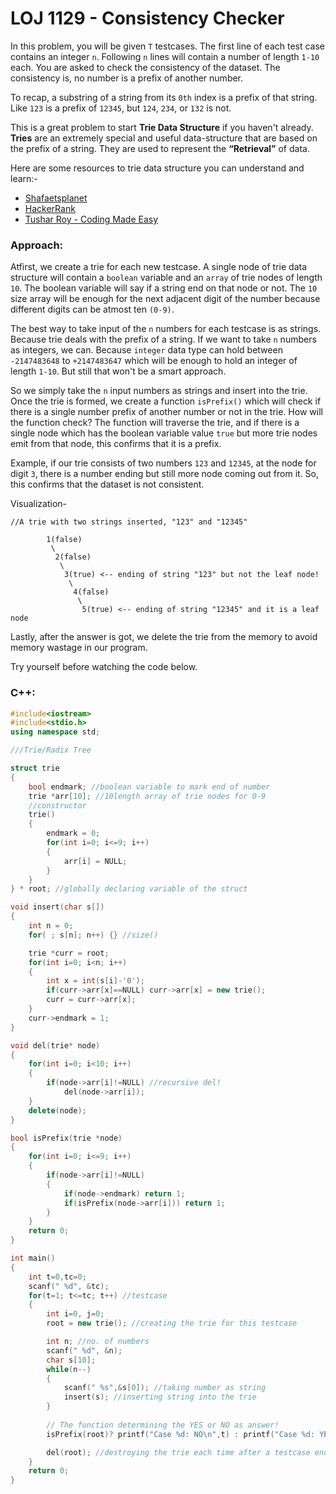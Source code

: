 # LOJ 1129 - Consistency Checker

In this problem, you will be given `T` testcases. The first line of each test case contains an integer `n`. Following `n` lines will contain a number of length `1-10` each. You are asked to check the consistency of the dataset. The consistency is, no number is a prefix of another number.

To recap, a substring of a string from its `0th` index is a prefix of that string. Like `123` is a prefix of `12345`, but `124`, `234`, or `132` is not.

This is a great problem to start **Trie Data Structure** if you haven't already.
**Tries** are an extremely special and useful data-structure that are based on the prefix of a string. They are used to represent the **“Retrieval”** of data.

Here are some resources to trie data structure you can understand and learn:-

- [Shafaetsplanet](http://www.shafaetsplanet.com/?p=1679)
- [HackerRank](https://m.youtube.com/watch?v=zIjfhVPRZCg&list=PLI1t_8YX-Apv-UiRlnZwqqrRT8D1RhriX&index=9&t=1s)
- [Tushar Roy - Coding Made Easy](https://m.youtube.com/watch?v=AXjmTQ8LEoI)

### Approach:

Atfirst, we create a trie for each new testcase. A single node of trie data structure will contain a `boolean` variable and an `array` of trie nodes of length `10`. The boolean variable will say if a string end on that node or not. The `10` size array will be enough for the next adjacent digit of the number because different digits can be atmost ten `(0-9)`.

The best way to take input of the `n` numbers for each testcase is as strings. Because trie deals with the prefix of a string. If we want to take `n` numbers as integers, we can. Because `integer` data type can hold between `-2147483648` to `+2147483647` which will be enough to hold an integer of length `1-10`. But still that won't be a smart approach.

So we simply take the `n` input numbers as strings and insert into the trie. Once the trie is formed, we create a function `isPrefix()` which will check if there is a single number prefix of another number or not in the trie. How will the function check? The function will traverse the trie, and if there is a single node which has the boolean variable value `true` but more trie nodes emit from that node, this confirms that it is a prefix.

Example, if our trie consists of two numbers `123` and `12345`, at the node for digit `3`, there is a number ending but still more node coming out from it. So, this confirms that the dataset is not consistent.

Visualization-
```
//A trie with two strings inserted, "123" and "12345"

        1(false)
         \
          2(false)
           \
            3(true) <-- ending of string "123" but not the leaf node!
             \
              4(false)
               \
                5(true) <-- ending of string "12345" and it is a leaf node
```

Lastly, after the answer is got, we delete the trie from the memory to avoid memory wastage in our program.

Try yourself before watching the code below.

### C++:

```cpp
#include<iostream>
#include<stdio.h>
using namespace std;

///Trie/Radix Tree

struct trie
{
    bool endmark; //boolean variable to mark end of number
    trie *arr[10]; //10length array of trie nodes for 0-9
    //constructor
    trie()
    {
        endmark = 0;
        for(int i=0; i<=9; i++)
        {
            arr[i] = NULL;
        }
    }
} * root; //globally declaring variable of the struct

void insert(char s[])
{
    int n = 0;
    for( ; s[n]; n++) {} //size()

    trie *curr = root;
    for(int i=0; i<n; i++)
    {
        int x = int(s[i]-'0');
        if(curr->arr[x]==NULL) curr->arr[x] = new trie();
        curr = curr->arr[x];
    }
    curr->endmark = 1;
}

void del(trie* node)
{
    for(int i=0; i<10; i++)
    {
        if(node->arr[i]!=NULL) //recursive del!
            del(node->arr[i]);
    }
    delete(node);
}

bool isPrefix(trie *node)
{
    for(int i=0; i<=9; i++)
    {
        if(node->arr[i]!=NULL)
        {
            if(node->endmark) return 1;
            if(isPrefix(node->arr[i])) return 1;
        }
    }
    return 0;
}

int main()
{
    int t=0,tc=0;
    scanf(" %d", &tc);
    for(t=1; t<=tc; t++) //testcase
    {
        int i=0, j=0;
        root = new trie(); //creating the trie for this testcase

        int n; //no. of numbers
        scanf(" %d", &n);
        char s[10];
        while(n--)
        {
            scanf(" %s",&s[0]); //taking number as string
            insert(s); //inserting string into the trie
        }
        
        // The function determining the YES or NO as answer!
        isPrefix(root)? printf("Case %d: NO\n",t) : printf("Case %d: YES\n",t);

        del(root); //destroying the trie each time after a testcase ends to not hold memory anymore
    }
    return 0;
}
```
